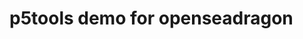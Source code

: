 <!--
 * @Date: 2022-03-10 22:11:48
 * @Author: wang0122xl@163.com
 * @LastEditors: wang0122xl@163.com
 * @LastEditTime: 2022-03-10 22:12:55
 * @Description: file content
-->

# p5tools demo for openseadragon
